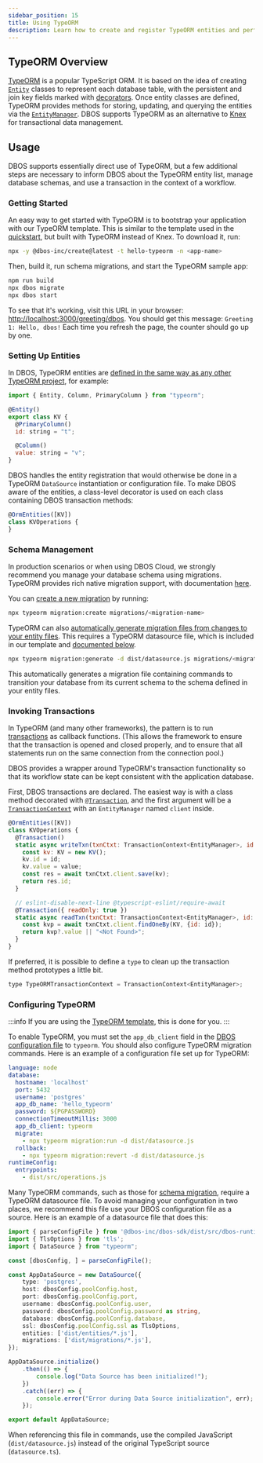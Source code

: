```yaml
---
sidebar_position: 15
title: Using TypeORM
description: Learn how to create and register TypeORM entities and perform transactional updates
---
```


## TypeORM Overview
[TypeORM](https://typeorm.io) is a popular TypeScript ORM.
It is based on the idea of creating [`Entity`](https://typeorm.io/entities) classes to represent each database table, with the persistent and join key fields marked with [decorators](https://typeorm.io/decorator-reference).
Once entity classes are defined, TypeORM provides methods for storing, updating, and querying the entities via the [`EntityManager`](https://typeorm.io/working-with-entity-manager).
DBOS supports TypeORM as an alternative to [Knex](https://knexjs.org/) for transactional data management.

## Usage
DBOS supports essentially direct use of TypeORM, but a few additional steps are necessary to inform DBOS about the TypeORM entity list, manage database schemas, and use a transaction in the context of a workflow.

### Getting Started

An easy way to get started with TypeORM is to bootstrap your application with our TypeORM template.
This is similar to the template used in the [quickstart](../../getting-started/quickstart.md), but built with TypeORM instead of Knex.
To download it, run:

```bash
npx -y @dbos-inc/create@latest -t hello-typeorm -n <app-name>
```

Then, build it, run schema migrations, and start the TypeORM sample app:

```bash
npm run build
npx dbos migrate
npx dbos start
```

To see that it's working, visit this URL in your browser: [http://localhost:3000/greeting/dbos](http://localhost:3000/greeting/dbos).  You should get this message: `Greeting 1: Hello, dbos!` Each time you refresh the page, the counter should go up by one.

### Setting Up Entities

In DBOS, TypeORM entities are [defined in the same way as any other TypeORM project](https://typeorm.io/entities), for example:

```javascript
import { Entity, Column, PrimaryColumn } from "typeorm";

@Entity()
export class KV {
  @PrimaryColumn()
  id: string = "t";

  @Column()
  value: string = "v";
}
```

DBOS handles the entity registration that would otherwise be done in a TypeORM `DataSource` instantiation or configuration file.  To make DBOS aware of the entities, a class-level decorator is used on each class containing DBOS transaction methods:
```javascript
@OrmEntities([KV])
class KVOperations {
}
```

### Schema Management

In production scenarios or when using DBOS Cloud, we strongly recommend you manage your database schema using migrations.
TypeORM provides rich native migration support, with documentation [here](https://typeorm.io/migrations).

You can [create a new migration](https://typeorm.io/migrations#creating-a-new-migration) by running:

```bash
npx typeorm migration:create migrations/<migration-name>
```

TypeORM can also [automatically generate migration files from changes to your entity files](https://typeorm.io/migrations#generating-migrations).
This requires a TypeORM datasource file, which is included in our template and [documented below](#configuring-typeorm).

```bash
npx typeorm migration:generate -d dist/datasource.js migrations/<migration-name>
```

This automatically generates a migration file containing commands to transition your database from its current schema to the schema defined in your entity files.

### Invoking Transactions
In TypeORM (and many other frameworks), the pattern is to run [transactions](https://typeorm.io/transactions) as callback functions.  (This allows the framework to ensure that the transaction is opened and closed properly, and to ensure that all statements run on the same connection from the connection pool.)

DBOS provides a wrapper around TypeORM's transaction functionality so that its workflow state can be kept consistent with the application database.

First, DBOS transactions are declared.  The easiest way is with a class method decorated with [`@Transaction`](../reference/decorators.md#transaction), and the first argument will be a [`TransactionContext`](../reference/contexts.md#transactioncontextt) with an `EntityManager` named `client` inside.

```javascript
@OrmEntities([KV])
class KVOperations {
  @Transaction()
  static async writeTxn(txnCtxt: TransactionContext<EntityManager>, id: string, value: string) {
    const kv: KV = new KV();
    kv.id = id;
    kv.value = value;
    const res = await txnCtxt.client.save(kv);
    return res.id;
  }

  // eslint-disable-next-line @typescript-eslint/require-await
  @Transaction({ readOnly: true })
  static async readTxn(txnCtxt: TransactionContext<EntityManager>, id: string) {
    const kvp = await txnCtxt.client.findOneBy(KV, {id: id});
    return kvp?.value || "<Not Found>";
  }
}
```

If preferred, it is possible to define a `type` to clean up the transaction method prototypes a little bit.
```javascript
type TypeORMTransactionContext = TransactionContext<EntityManager>;
```

### Configuring TypeORM

:::info
If you are using the [TypeORM template](#getting-started), this is done for you.
:::

To enable TypeORM, you must set the `app_db_client` field in the [DBOS configuration file](../reference/configuration.md) to `typeorm`.
You should also configure TypeORM migration commands.
Here is an example of a configuration file set up for TypeORM:

```yaml
language: node
database:
  hostname: 'localhost'
  port: 5432
  username: 'postgres'
  app_db_name: 'hello_typeorm'
  password: ${PGPASSWORD}
  connectionTimeoutMillis: 3000
  app_db_client: typeorm
  migrate:
    - npx typeorm migration:run -d dist/datasource.js
  rollback:
    - npx typeorm migration:revert -d dist/datasource.js
runtimeConfig:
  entrypoints:
    - dist/src/operations.js
```

Many TypeORM commands, such as those for [schema migration](#schema-management), require a TypeORM datasource file.
To avoid managing your configuration in two places, we recommend this file use your DBOS configuration file as a source.
Here is an example of a datasource file that does this:

```typescript
import { parseConfigFile } from '@dbos-inc/dbos-sdk/dist/src/dbos-runtime/config';
import { TlsOptions } from 'tls';
import { DataSource } from "typeorm";

const [dbosConfig, ] = parseConfigFile();

const AppDataSource = new DataSource({
    type: 'postgres',
    host: dbosConfig.poolConfig.host,
    port: dbosConfig.poolConfig.port,
    username: dbosConfig.poolConfig.user,
    password: dbosConfig.poolConfig.password as string,
    database: dbosConfig.poolConfig.database,
    ssl: dbosConfig.poolConfig.ssl as TlsOptions,
    entities: ['dist/entities/*.js'],
    migrations: ['dist/migrations/*.js'],
});

AppDataSource.initialize()
    .then(() => {
        console.log("Data Source has been initialized!");
    })
    .catch((err) => {
        console.error("Error during Data Source initialization", err);
    });

export default AppDataSource;
```

When referencing this file in commands, use the compiled JavaScript (`dist/datasource.js`) instead of the original TypeScript source (`datasource.ts`).
